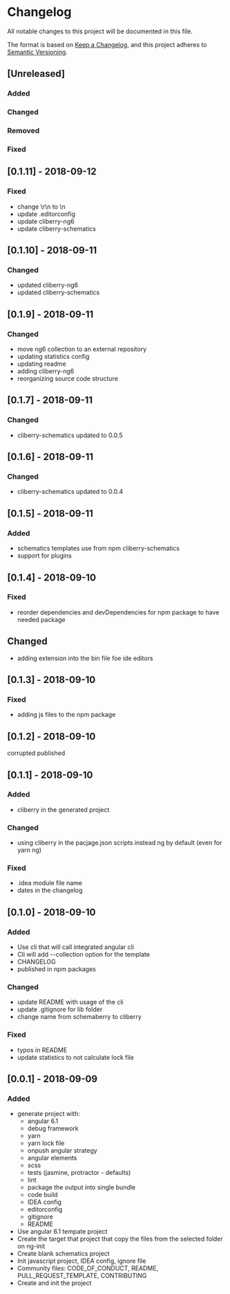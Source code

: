 # Changelog
All notable changes to this project will be documented in this file.

The format is based on [Keep a Changelog](https://keepachangelog.com/en/1.0.0/),
and this project adheres to [Semantic Versioning](https://semver.org/spec/v2.0.0.html).

## [Unreleased]
### Added
### Changed
### Removed
### Fixed


## [0.1.11] - 2018-09-12
### Fixed
- change \r\n to \n
- update .editorconfig
- update cliberry-ng6
- update cliberry-schematics


## [0.1.10] - 2018-09-11
### Changed
- updated cliberry-ng6
- updated cliberry-schematics

## [0.1.9] - 2018-09-11
### Changed
- move ng6 collection to an external repository
- updating statistics config
- updating readme
- adding cliberry-ng6
- reorganizing source code structure


## [0.1.7] - 2018-09-11
### Changed
- cliberry-schematics updated to 0.0.5


## [0.1.6] - 2018-09-11
### Changed
- cliberry-schematics updated to 0.0.4

## [0.1.5] - 2018-09-11
### Added
- schematics templates use from npm cliberry-schematics
- support for plugins

## [0.1.4] - 2018-09-10
### Fixed
- reorder dependencies and devDependencies for npm package
to have needed package

## Changed
- adding extension into the bin file foe ide editors

## [0.1.3] - 2018-09-10
### Fixed
- adding js files to the npm package

## [0.1.2] - 2018-09-10
corrupted published

## [0.1.1] - 2018-09-10
### Added
- cliberry in the generated project

### Changed
- using cliberry in the pacjage.json scripts instead ng by default 
(even for yarn ng)

### Fixed
- .idea module file name
- dates in the changelog


## [0.1.0] - 2018-09-10
### Added
- Use cli that will call integrated angular cli
- Cli will add --collection option for the template 
- CHANGELOG
- published in npm packages

### Changed
- update README with usage of the cli
- update .gitignore for lib folder
- change name from schemaberry to cliberry

### Fixed
- typos in README
- update statistics to not calculate lock file


## [0.0.1] - 2018-09-09
### Added
- generate project with:
  * angular 6.1
  * debug framework
  * yarn 
  * yarn lock file
  * onpush angular strategy
  * angular elements
  * scss
  * tests (jasmine, protractor - defaults)
  * lint
  * package the output into single bundle
  * code build
  * IDEA config 
  * editorconfig
  * gitignore
  * README
- Use angular 6.1 tempate project
- Create the target that project that copy the files from the selected folder on ng-init
- Create blank schematics project
- Init javascript project, IDEA config, ignore file
- Community files: CODE_OF_CONDUCT, README, PULL_REQUEST_TEMPLATE, CONTRIBUTING
- Create and init the project
